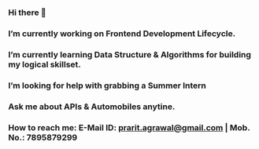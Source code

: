 ### Hi there 👋

### I’m currently working on Frontend Development Lifecycle.
### I’m currently learning Data Structure & Algorithms for building my logical skillset.
### I’m looking for help with grabbing a Summer Intern
### Ask me about APIs & Automobiles anytine.
### How to reach me: E-Mail ID: prarit.agrawal@gmail.com | Mob. No.: 7895879299

